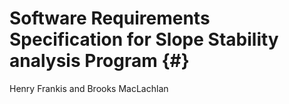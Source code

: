 # Software Requirements Specification for Slope Stability analysis Program {#}

Henry Frankis and Brooks MacLachlan

